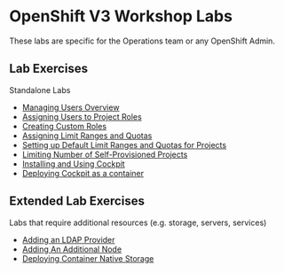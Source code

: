 # OpenShift V3 Workshop Labs

These labs are specific for the Operations team or any OpenShift Admin.

## Lab Exercises 

Standalone Labs

* [Managing Users Overview](managing_users_overview.md)
* [Assigning Users to Project Roles](assigning_users_to_project_roles.md)
* [Creating Custom Roles](creating_custom_roles.md)
* [Assigning Limit Ranges and Quotas](assigning_limit_ranges_and_quotas.md)
* [Setting up Default Limit Ranges and Quotas for Projects](setting_up_default_limit_ranges_and_quotas_for_projects.md)
* [Limiting Number of Self-Provisioned Projects](limiting_number_of_self-provisioned_projects.md)
* [Installing and Using Cockpit](installing_and_using_cockpit.md)
* [Deploying Cockpit as a container](deploying_cockpit_as_a_container.md)

## Extended Lab Exercises 

Labs that require additional resources (e.g. storage, servers, services)

* [Adding an LDAP Provider](adding_an_ldap_provider.md)
* [Adding An Additional Node](adding_an_additional_node.md)
* [Deploying Container Native Storage](cns.md)
